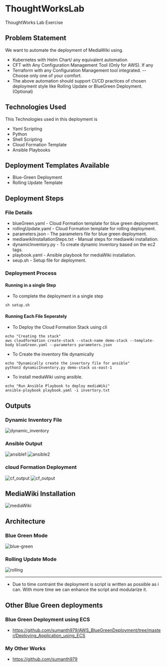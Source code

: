 # ThoughtWorksLab
ThoughtWorks Lab Exercise

## Problem Statement
We want to automate the deployment of MediaWiki using.
* Kubernetes with Helm Chart/ any equivalent automation
* CFT with Any Configuration Management Tool (Only for AWS). If any 
* Terraform with any Configuration Management tool integrated.
--
Choose only one of your comfort.
* The above automation should support CI/CD practices of chosen deployment style like Rolling Update or BlueGreen Deployment. (Optional)

## Technologies Used
This Technologies used in this deployment is
* Yaml Scripting
* Python
* Shell Scripting
* Cloud Formation Template
* Ansible Playbooks

## Deployment Templates Available
* Blue-Green Deployment
* Rolling Update Template

## Deployment Steps

### File Details
* blueGreen.yaml                 - Cloud Formation template for blue green deployment.
* rollingUpdate.yaml             - Cloud Formation template for rolling deployment.
* parameters.json                - The parameters file for blue green deployment.
* mediawikiInstallationSteps.txt - Manual steps for mediawiki installation.
* dynamicInventory.py            - To create dynamic Inventory based on the ec2 tags.
* playbook.yaml                  - Ansible playbook for mediaWiki installation.
* seup.sh                        - Setup file for deployment.

### Deployment Process

#### Running in a single Step
* To complete the deployment in a single step
```
sh setup.sh
```

#### Running Each File Seperately
* To Deploy the Cloud Formation Stack using cli
```
echo "Creating the stack"
aws cloudformation create-stack --stack-name demo-stack --template-body blueGreen.yaml --parameters parameters.json
```

* To Create the inventory file dynamically
```
echo "Dynamically create the invertory file for ansible"
python3 dynamicInventory.py demo-stack us-east-1
```

* To install mediaWiki using ansible.
```
echo "Run Ansible Playbook to deploy mediaWiki"
ansible-playbook playbook.yaml -i invertory.txt
```

## Outputs
### Dynamic Inventory File
<img src="https://github.com/sumanth979/ThoughtWorksLab/blob/main/outputs/dynamic_inventory.png" alt="dynamic_inventory">

### Ansible Output
<img src="https://github.com/sumanth979/ThoughtWorksLab/blob/main/outputs/ansible1.png" alt="ansible1">
<img src="https://github.com/sumanth979/ThoughtWorksLab/blob/main/outputs/ansible2.png" alt="ansible2">

### cloud Formation Deployment
<img src="https://github.com/sumanth979/ThoughtWorksLab/blob/main/outputs/cf_output1.png" alt="cf_output">
<img src="https://github.com/sumanth979/ThoughtWorksLab/blob/main/outputs/cf_output2.png" alt="cf_output">

## MediaWiki Installation
<img src="https://github.com/sumanth979/ThoughtWorksLab/blob/main/outputs/output%20from%20lb.png" alt="mediaWiki">

## Architecture
### Blue Green Mode
<img src="https://github.com/sumanth979/ThoughtWorksLab/blob/main/outputs/blue-green.png" alt="blue-green">

### Rolling Update Mode

<img src="https://github.com/sumanth979/ThoughtWorksLab/blob/main/outputs/rolling.png" alt="rolling">


---------------------------------------------------------------------------------------------------------------------------------------------------

- Due to time contraint the deployment is script is written as possible as i can. With more time we can enhance the script and modularize it.

## Other Blue Green deployments
### Blue Green Deployment using ECS
* https://github.com/sumanth979/AWS_BlueGreenDeployment/tree/master/Deploying_Application_using_ECS

### My Other Works
* https://github.com/sumanth979
